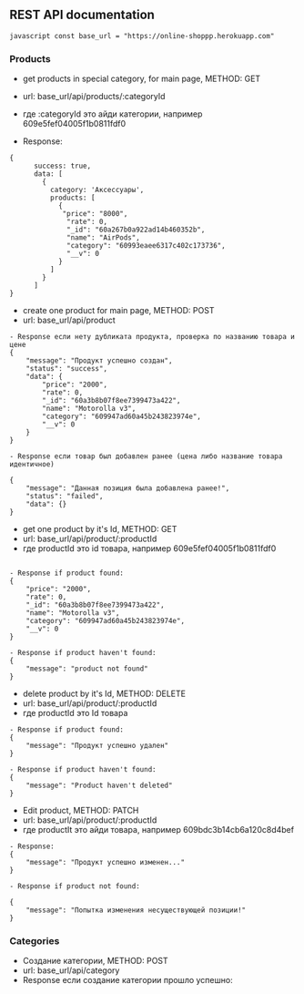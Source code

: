 ## REST API documentation

`javascript const base_url = "https://online-shoppp.herokuapp.com" `

### Products

- get products in special category, for main page, METHOD: GET
- url: base_url/api/products/:categoryId
- где :categoryId это айди категории, например 609e5fef04005f1b0811fdf0

- Response:

```
{
      success: true,
      data: [
        {
          category: 'Аксесcуары',
          products: [
            {
             "price": "8000",
              "rate": 0,
              "_id": "60a267b0a922ad14b460352b",
              "name": "AirPods",
              "category": "60993eaee6317c402c173736",
              "__v": 0
            }
          ]
        }
      ]
}
```

- create one product for main page, METHOD: POST
- url: base_url/api/product

```
- Response если нету дубликата продукта, проверка по названию товара и цене
{
    "message": "Продукт успешно создан",
    "status": "success",
    "data": {
        "price": "2000",
        "rate": 0,
        "_id": "60a3b8b07f8ee7399473a422",
        "name": "Motorolla v3",
        "category": "609947ad60a45b243823974e",
        "__v": 0
    }
}

```

```
- Response если товар был добавлен ранее (цена либо название товара идентичное)

{
    "message": "Данная позиция была добавлена ранее!",
    "status": "failed",
    "data": {}
}

```

- get one product by it's Id, METHOD: GET
- url: base_url/api/product/:productId
- где productId это id товара, например 609e5fef04005f1b0811fdf0

```

- Response if product found:
{
    "price": "2000",
    "rate": 0,
    "_id": "60a3b8b07f8ee7399473a422",
    "name": "Motorolla v3",
    "category": "609947ad60a45b243823974e",
    "__v": 0
}

```

```
- Response if product haven't found:
{
    "message": "product not found"
}
```

- delete product by it's Id, METHOD: DELETE
- url: base_url/api/product/:productId
- где productId это Id товара

```
- Response if product found:
{
    "message": "Продукт успешно удален"
}
```

```
- Response if product haven't found:
{
    "message": "Product haven't deleted"
}
```

- Edit product, METHOD: PATCH
- url: base_url/api/product/:productId
- где productIt это айди товара, например 609bdc3b14cb6a120c8d4bef


```
- Response:
{
    "message": "Продукт успешно изменен..."
}
```

```
- Response if product not found:

{
    "message": "Попытка изменения несуществующей позиции!"
}

```

### Categories

- Создание категории, METHOD: POST
- url: base_url/api/category
- Response если создание категории прошло успешно:
```
